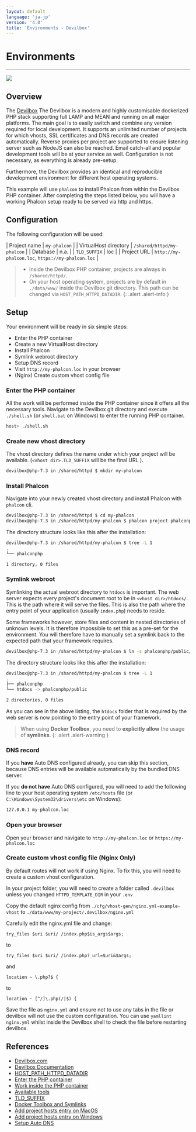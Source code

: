 ```yaml
---
layout: default
language: 'ja-jp'
version: '4.0'
title: 'Environments - Devilbox'
---
```


# Environments

* * *

![](/assets/images/document-status-stable-success.svg)

## Overview

The [Devilbox](https://devilbox.com) The Devilbox is a modern and highly customisable dockerized PHP stack supporting full LAMP and MEAN and running on all major platforms. The main goal is to easily switch and combine any version required for local development. It supports an unlimited number of projects for which vhosts, SSL certificates and DNS records are created automatically. Reverse proxies per project are supported to ensure listening server such as NodeJS can also be reached. Email catch-all and popular development tools will be at your service as well. Configuration is not necessary, as everything is already pre-setup.

Furthermore, the Devilbox provides an identical and reproducible development environment for different host operating systems.

This example will use `phalcon` to install Phalcon from within the Devilbox PHP container. After completing the steps listed below, you will have a working Phalcon setup ready to be served via http and https.

## Configuration

The following configuration will be used:

| Project name | `my-phalcon` | | VirtualHost directory | `/shared/httpd/my-phalcon` | | Database | n.a. | | `TLD_SUFFIX` | loc | | Project URL | `http://my-phalcon.loc`, `https://my-phalcon.loc` |

> * Inside the Devilbox PHP container, projects are always in `/shared/httpd/`.
> * On your host operating system, projects are by default in `./data/www/` inside the Devilbox git directory. This path can be changed via `HOST_PATH_HTTPD_DATADIR`.
{: .alert .alert-info }

## Setup

Your environment will be ready in six simple steps:

- Enter the PHP container
- Create a new VirtualHost directory
- Install Phalcon
- Symlink webroot directory
- Setup DNS record
- Visit `http://my-phalcon.loc` in your browser
- (Nginx) Create custom vhost config file

### Enter the PHP container

All the work will be performed inside the PHP container since it offers all the necessary tools. Navigate to the Devilbox git directory and execute `./shell.sh` (or `shell.bat` on Windows) to enter the running PHP container.

```bash
host> ./shell.sh
```

### Create new vhost directory

The vhost directory defines the name under which your project will be available. (`<vhost dir>.TLD_SUFFIX` will be the final URL ).

```bash
devilbox@php-7.3 in /shared/httpd $ mkdir my-phalcon
```

### Install Phalcon

Navigate into your newly created vhost directory and install Phalcon with `phalcon` cli.

```bash
devilbox@php-7.3 in /shared/httpd $ cd my-phalcon
devilbox@php-7.3 in /shared/httpd/my-phalcon $ phalcon project phalconphp
```

The directory structure looks like this after the installation:

```bash
devilbox@php-7.3 in /shared/httpd/my-phalcon $ tree -L 1
.
└── phalconphp

1 directory, 0 files
```

### Symlink webroot

Symlinking the actual webroot directory to `htdocs` is important. The web server expects every project's document root to be in `<vhost dir>/htdocs/`. This is the path where it will serve the files. This is also the path where the entry point of your application (usually `index.php`) needs to reside.

Some frameworks however, store files and content in nested directories of unknown levels. It is therefore impossible to set this as a pre-set for the environment. You will therefore have to manually set a symlink back to the expected path that your framework requires.

```bash
devilbox@php-7.3 in /shared/httpd/my-phalcon $ ln -s phalconphp/public/ htdocs
```

The directory structure looks like this after the installation:

```bash
devilbox@php-7.3 in /shared/httpd/my-phalcon $ tree -L 1
.
├── phalconphp
└── htdocs -> phalconphp/public

2 directories, 0 files
```

As you can see in the above listing, the `htdocs` folder that is required by the web server is now pointing to the entry point of your framework.

> When using **Docker Toolbox**, you need to **explicitly allow** the usage of **symlinks**.
{: .alert .alert-warning }

### DNS record

If you **have** Auto DNS configured already, you can skip this section, because DNS entries will be available automatically by the bundled DNS server.

If you **do not have** Auto DNS configured, you will need to add the following line to your host operating system `/etc/hosts` file (or `C:\Windows\System32\drivers\etc` on Windows):

```bash
127.0.0.1 my-phalcon.loc
```

### Open your browser

Open your browser and navigate to `http://my-phalcon.loc` or `https://my-phalcon.loc`

### Create custom vhost config file (Nginx Only)

By default routes will not work if using Nginx. To fix this, you will need to create a custom vhost configuration.

In your project folder, you will need to create a folder called `.devilbox` unless you changed `HTTPD_TEMPLATE_DIR` in your `.env`

Copy the default nginx config from `./cfg/vhost-gen/nginx.yml-example-vhost` to `./data/www/my-project/.devilbox/nginx.yml`

Carefully edit the nginx.yml file and change:

`try_files $uri $uri/ /index.php$is_args$args;`

to

`try_files $uri $uri/ /index.php?_url=$uri&$args;`

and

`location ~ \.php?$ {`

to

`location ~ [^/]\.php(/|$) {`

Save the file as `nginx.yml` and ensure not to use any tabs in the file or devilbox will not use the custom configuration. You can use `yamllint nginx.yml` whilst inside the Devilbox shell to check the file before restarting devilbox.

## References

- [Devilbox.com](https://devilbox.com)
- [Devilbox Documentation](https://devilbox.readthedocs.io/en/latest/examples/setup-phalcon.html)
- [HOST_PATH_HTTPD_DATADIR](https://devilbox.readthedocs.io/en/latest/configuration-files/env-file.html#env-httpd-datadir)
- [Enter the PHP container](https://devilbox.readthedocs.io/en/latest/getting-started/enter-the-php-container.html#enter-the-php-container) 
- [Work inside the PHP container](https://devilbox.readthedocs.io/en/latest/intermediate/work-inside-the-php-container.html#work-inside-the-php-container)
- [Available tools](https://devilbox.readthedocs.io/en/latest/readings/available-tools.html#available-tools) 
- [TLD_SUFFIX](https://devilbox.readthedocs.io/en/latest/configuration-files/env-file.html#env-tld-suffix)
- [Docker Toolbox and Symlinks](https://devilbox.readthedocs.io/en/latest/howto/docker-toolbox/docker-toolbox-and-the-devilbox.html#howto-docker-toolbox-and-the-devilbox-windows-symlinks)
- [Add project hosts entry on MacOS](https://devilbox.readthedocs.io/en/latest/howto/dns/add-project-dns-entry-on-mac.html#howto-add-project-hosts-entry-on-mac)
- [Add project hosts entry on Windows](https://devilbox.readthedocs.io/en/latest/howto/dns/add-project-dns-entry-on-win.html#howto-add-project-hosts-entry-on-win)
- [Setup Auto DNS](https://devilbox.readthedocs.io/en/latest/intermediate/setup-auto-dns.html#setup-auto-dns)